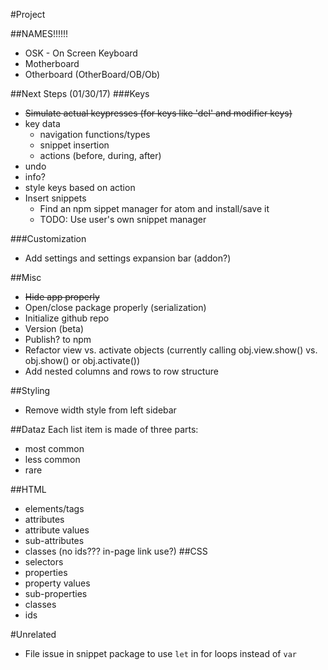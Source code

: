 #Project

##NAMES!!!!!!
- OSK - On Screen Keyboard
- Motherboard
- Otherboard (OtherBoard/OB/Ob)

##Next Steps (01/30/17)
###Keys
- ~~Simulate actual keypresses (for keys like 'del' and modifier keys)~~
- key data
  - navigation functions/types
  - snippet insertion
  - actions (before, during, after)
- undo
- info?
- style keys based on action
- Insert snippets
  - Find an npm sippet manager for atom and install/save it
  - TODO: Use user's own snippet manager

###Customization
- Add settings and settings expansion bar (addon?)

##Misc
- ~~Hide app properly~~
- Open/close package properly (serialization)
- Initialize github repo
- Version (beta)
- Publish? to npm
- Refactor view vs. activate objects (currently calling obj.view.show() vs. obj.show() or obj.activate())
- Add nested columns and rows to row structure

##Styling
- Remove width style from left sidebar

##Dataz
Each list item is made of three parts:
- most common
- less common
- rare

##HTML
- elements/tags
- attributes
- attribute values
- sub-attributes
- classes (no ids??? in-page link use?)
##CSS
- selectors
- properties
- property values
- sub-properties
- classes
- ids

#Unrelated
- File issue in snippet package to use `let` in for loops instead of `var`
